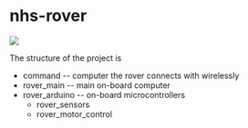 # nhs-rover
<img src="https://pbs.twimg.com/media/CYJRC4JWQAAWWqt.jpg">

The structure of the project is 
<ul>
  <li>command -- computer the rover connects with wirelessly</li>
  <li>rover_main -- main on-board computer</li>
  <li>rover_arduino -- on-board microcontrollers
    <ul>
      <li>rover_sensors</li>
      <li>rover_motor_control
    </ul>
  </li>
</ul>

